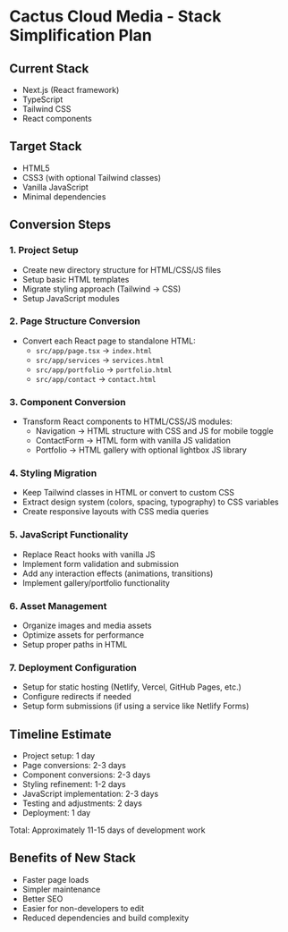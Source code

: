 # Cactus Cloud Media - Stack Simplification Plan

## Current Stack
- Next.js (React framework)
- TypeScript
- Tailwind CSS
- React components

## Target Stack
- HTML5
- CSS3 (with optional Tailwind classes)
- Vanilla JavaScript
- Minimal dependencies

## Conversion Steps

### 1. Project Setup
- Create new directory structure for HTML/CSS/JS files
- Setup basic HTML templates
- Migrate styling approach (Tailwind → CSS)
- Setup JavaScript modules

### 2. Page Structure Conversion
- Convert each React page to standalone HTML:
  - `src/app/page.tsx` → `index.html`
  - `src/app/services` → `services.html`
  - `src/app/portfolio` → `portfolio.html`
  - `src/app/contact` → `contact.html`

### 3. Component Conversion
- Transform React components to HTML/CSS/JS modules:
  - Navigation → HTML structure with CSS and JS for mobile toggle
  - ContactForm → HTML form with vanilla JS validation
  - Portfolio → HTML gallery with optional lightbox JS library

### 4. Styling Migration
- Keep Tailwind classes in HTML or convert to custom CSS
- Extract design system (colors, spacing, typography) to CSS variables
- Create responsive layouts with CSS media queries

### 5. JavaScript Functionality
- Replace React hooks with vanilla JS
- Implement form validation and submission
- Add any interaction effects (animations, transitions)
- Implement gallery/portfolio functionality

### 6. Asset Management
- Organize images and media assets
- Optimize assets for performance
- Setup proper paths in HTML

### 7. Deployment Configuration
- Setup for static hosting (Netlify, Vercel, GitHub Pages, etc.)
- Configure redirects if needed
- Setup form submissions (if using a service like Netlify Forms)

## Timeline Estimate
- Project setup: 1 day
- Page conversions: 2-3 days
- Component conversions: 2-3 days
- Styling refinement: 1-2 days
- JavaScript implementation: 2-3 days
- Testing and adjustments: 2 days
- Deployment: 1 day

Total: Approximately 11-15 days of development work

## Benefits of New Stack
- Faster page loads
- Simpler maintenance
- Better SEO
- Easier for non-developers to edit
- Reduced dependencies and build complexity 